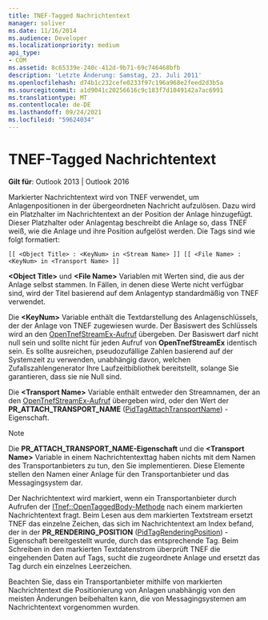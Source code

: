 ```yaml
---
title: TNEF-Tagged Nachrichtentext
manager: soliver
ms.date: 11/16/2014
ms.audience: Developer
ms.localizationpriority: medium
api_type:
- COM
ms.assetid: 8c65339e-240c-412d-9b71-69c746468bfb
description: 'Letzte Änderung: Samstag, 23. Juli 2011'
ms.openlocfilehash: d74b1c232cefe0233f97c196a968e2feed2d3b5a
ms.sourcegitcommit: a1d9041c20256616c9c183f7d1049142a7ac6991
ms.translationtype: MT
ms.contentlocale: de-DE
ms.lasthandoff: 09/24/2021
ms.locfileid: "59624034"
---
```

# <a name="tnef-tagged-message-text"></a>TNEF-Tagged Nachrichtentext

  
  
**Gilt für**: Outlook 2013 | Outlook 2016 
  
Markierter Nachrichtentext wird von TNEF verwendet, um Anlagenpositionen in der übergeordneten Nachricht aufzulösen. Dazu wird ein Platzhalter im Nachrichtentext an der Position der Anlage hinzugefügt. Dieser Platzhalter oder Anlagentag beschreibt die Anlage so, dass TNEF weiß, wie die Anlage und ihre Position aufgelöst werden. Die Tags sind wie folgt formatiert:
  
 `[[ <Object Title> : <KeyNum> in <Stream Name> ]] [[ <File Name> : <KeyNum> in <Transport Name> ]]`
  
 **\<Object Title\>** und **\<File Name\>** Variablen mit Werten sind, die aus der Anlage selbst stammen. In Fällen, in denen diese Werte nicht verfügbar sind, wird der Titel basierend auf dem Anlagentyp standardmäßig von TNEF verwendet. 
  
Die **\<KeyNum\>** Variable enthält die Textdarstellung des Anlagenschlüssels, der der Anlage von TNEF zugewiesen wurde. Der Basiswert des Schlüssels wird an den [OpenTnefStreamEx-Aufruf](opentnefstreamex.md) übergeben. Der Basiswert darf nicht null sein und sollte nicht für jeden Aufruf von **OpenTnefStreamEx** identisch sein. Es sollte ausreichen, pseudozufällige Zahlen basierend auf der Systemzeit zu verwenden, unabhängig davon, welchen Zufallszahlengenerator Ihre Laufzeitbibliothek bereitstellt, solange Sie garantieren, dass sie nie Null sind.
  
Die **\<Transport Name\>** Variable enthält entweder den Streamnamen, der an den [OpenTnefStreamEx-Aufruf](opentnefstreamex.md) übergeben wird, oder den Wert der **PR_ATTACH_TRANSPORT_NAME** ([PidTagAttachTransportName](pidtagattachtransportname-canonical-property.md)) -Eigenschaft.
  
> [!NOTE]
> Die **PR_ATTACH_TRANSPORT_NAME-Eigenschaft** und die **\<Transport Name\>** Variable in einem Nachrichtentexttag haben nichts mit dem Namen des Transportanbieters zu tun, den Sie implementieren. Diese Elemente stellen den Namen einer Anlage für den Transportanbieter und das Messagingsystem dar. 
  
Der Nachrichtentext wird markiert, wenn ein Transportanbieter durch Aufrufen der [ITnef::OpenTaggedBody-Methode](itnef-opentaggedbody.md) nach einem markierten Nachrichtentext fragt. Beim Lesen aus dem markierten Textstream ersetzt TNEF das einzelne Zeichen, das sich im Nachrichtentext am Index befand, der in der **PR_RENDERING_POSITION** ([PidTagRenderingPosition](pidtagrenderingposition-canonical-property.md)) -Eigenschaft bereitgestellt wurde, durch das entsprechende Tag. Beim Schreiben in den markierten Textdatenstrom überprüft TNEF die eingehenden Daten auf Tags, sucht die zugeordnete Anlage und ersetzt das Tag durch ein einzelnes Leerzeichen.
  
Beachten Sie, dass ein Transportanbieter mithilfe von markierten Nachrichtentext die Positionierung von Anlagen unabhängig von den meisten Änderungen beibehalten kann, die von Messagingsystemen am Nachrichtentext vorgenommen wurden.
  

